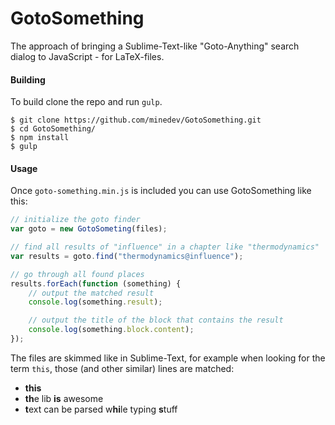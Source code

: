 # GotoSomething

The approach of bringing a Sublime-Text-like "Goto-Anything" search dialog to JavaScript - for LaTeX-files.


#### Building

To build clone the repo and run `gulp`.
```
$ git clone https://github.com/minedev/GotoSomething.git
$ cd GotoSomething/
$ npm install
$ gulp
```


#### Usage

Once `goto-something.min.js` is included you can use GotoSomething like this:
```javascript
// initialize the goto finder
var goto = new GotoSometing(files);

// find all results of "influence" in a chapter like "thermodynamics"
var results = goto.find("thermodynamics@influence");

// go through all found places
results.forEach(function (something) {
    // output the matched result
    console.log(something.result);

    // output the title of the block that contains the result
    console.log(something.block.content);
});
```

The files are skimmed like in Sublime-Text, for example when looking for the term `this`, those (and other similar) lines are matched:

- **this**
- **th**e lib **is** awesome
- **t**ext can be parsed w**hi**le typing **s**tuff
